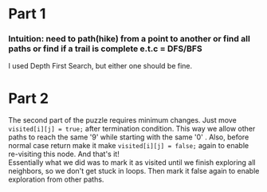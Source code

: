 # Part 1

### Intuition: need to path(hike) from a point to another or find all paths or find if a trail is complete e.t.c = DFS/BFS

I used Depth First Search, but either one should be fine.

# Part 2

The second part of the puzzle requires minimum changes. Just move
<br>`visited[i][j] = true;`
after termination condition. This way we allow other paths to reach the same '9' while starting with the same '0' .
Also, before normal case return make it make `visited[i][j] = false;` again to enable re-visiting this node. And that's it!<br>
Essentially what we did was to mark it as visited until we finish exploring all neighbors, so we don't get stuck in loops.
Then mark it false again to enable exploration from other paths.
